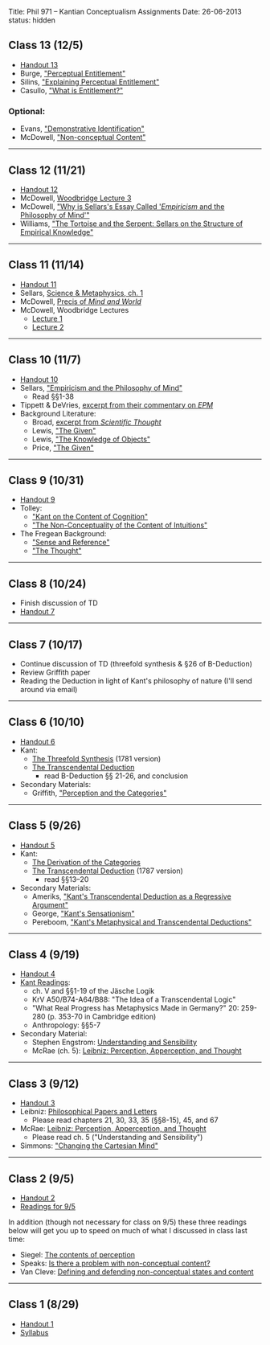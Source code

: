 Title: Phil 971 – Kantian Conceptualism Assignments
Date: 26-06-2013
status: hidden

## Class 13 (12/5)

- [Handout 13](|filename|/pdfs/971conceptualism/CSHandout13.pdf)
- Burge, ["Perceptual Entitlement"](https://www.dropbox.com/s/frr6hydjimhb69w/burge2003.pdf)
- Silins, ["Explaining Perceptual Entitlement"](https://www.dropbox.com/s/umhiw63tnmgdzdk/silins2012.pdf)
- Casullo, ["What is Entitlement?"](https://www.dropbox.com/s/uy2xm19n0kv9xtu/casullo2007.pdf)

### Optional:

- Evans, ["Demonstrative Identification"](https://www.dropbox.com/s/2t0v03krc0ddgne/Evans_DemonstrativeIdentification.pdf)
- McDowell, ["Non-conceptual Content"](https://www.dropbox.com/s/3favu12xdpavks3/McDowell_NonconceptualContent.pdf)

---

## Class 12 (11/21)

- [Handout 12](|filename|/pdfs/971conceptualism/CSHandout12.pdf)
- McDowell, [Woodbridge Lecture 3](https://www.dropbox.com/s/poh0foh4k55ukd8/mcdowell1998c.pdf)
- McDowell, ["Why is Sellars's Essay Called '*Empiricism* and the Philosophy of Mind'"](https://www.dropbox.com/s/j793n6utwj3i984/mcdowell2009b.pdf)
- Williams, ["The Tortoise and the Serpent: Sellars on the Structure of Empirical Knowledge"](https://www.dropbox.com/s/dsb2cqr2khcmmyr/Williams_Sellars.pdf)

---

## Class 11 (11/14)

- [Handout 11](|filename|/pdfs/971conceptualism/CSHandout11.pdf)
- Sellars, [Science & Metaphysics, ch. 1](https://www.dropbox.com/s/mie2qs6vidxef8t/sellars1968.pdf)
- McDowell, [Precis of *Mind and World*](https://www.dropbox.com/s/7qhogu6t2eo8y2t/mcdowell1996a.pdf)
- McDowell, Woodbridge Lectures
    - [Lecture 1](https://www.dropbox.com/s/79ovgh6s754o9i5/mcdowell1998a.pdf)
    - [Lecture 2](https://www.dropbox.com/s/oeeb25jbyiku009/mcdowell1998b.pdf)

---

## Class 10 (11/7)

- [Handout 10](|filename|/pdfs/971conceptualism/CSHandout10.pdf)
- Sellars, ["Empiricism and the Philosophy of Mind"](https://www.dropbox.com/s/5o0cwlppj8pxb81/Sellars_EPM.pdf)
    - Read §§1-38
- Tippett & DeVries, [excerpt from their commentary on *EPM*](https://www.dropbox.com/s/xhs6brmefobm8zv/Tippett%26DeVries_EPM.pdf)
- Background Literature:
    - Broad, [excerpt from *Scientific Thought*](https://www.dropbox.com/s/pbmwsrtvr6mqxk2/Broad_Appearances.pdf)
    - Lewis, ["The Given"](https://www.dropbox.com/s/s0se1nojgvm0qqg/Lewis_TheGiven.pdf)
    - Lewis, ["The Knowledge of Objects"](https://www.dropbox.com/s/2m1p8uhhnst0w1m/Lewis_Knowledge.pdf)
    - Price, ["The Given"](https://www.dropbox.com/s/6u92lvvtvgznu1d/Price_TheGIven.pdf)

---

## Class 9 (10/31)

- [Handout 9](|filename|/pdfs/971conceptualism/CSHandout9.pdf)
- Tolley: 
    - [ "Kant on the Content of Cognition" ](https://www.dropbox.com/s/37czqh0btoqianw/tolley2011.pdf)
    - [ "The Non-Conceptuality of the Content of Intuitions"](https://www.dropbox.com/s/7q8quukj7y4sum6/tolley2013.pdf)
- The Fregean Background:
    - ["Sense and Reference"](https://www.dropbox.com/s/8p23z6t5oqb4h2o/frege1948.pdf)
    - ["The Thought"](https://www.dropbox.com/s/6ydo20v37vbppsn/frege1956.pdf)

---

## Class 8 (10/24)

- Finish discussion of TD
- [Handout 7](|filename|/pdfs/971conceptualism/CSHandout7.pdf)

---

## Class 7 (10/17)

- Continue discussion of TD (threefold synthesis & §26 of B-Deduction)
- Review Griffith paper
- Reading the Deduction in light of Kant's philosophy of nature (I'll send around via email)

---

## Class 6 (10/10)

- [Handout 6](|filename|/pdfs/971conceptualism/CSHandout6.pdf)
- Kant:
    - [The Threefold Synthesis](https://www.dropbox.com/s/glcuf4b3o2s219w/Kant_ThreefoldSynthesis.pdf) (1781 version)
    - [The Transcendental Deduction](https://www.dropbox.com/s/boggfqua072q70h/Kant_B-Deduction.pdf) 
        - read B-Deduction §§ 21-26, and conclusion
- Secondary Materials:
    - Griffith, ["Perception and the Categories"](https://www.dropbox.com/s/lrnvxshiw9eee54/griffith2012.pdf)

---

## Class 5 (9/26)

- [Handout 5](|filename|/pdfs/971conceptualism/CSHandout5.pdf)
- Kant:
    - [The Derivation of the Categories](https://www.dropbox.com/s/doth0d4b9klwkkv/Kant_MetaphysicalDeduction.pdf)
    - [The Transcendental Deduction](https://www.dropbox.com/s/boggfqua072q70h/Kant_B-Deduction.pdf) (1787 version)
        - read §§13–20 
- Secondary Materials:
    - Ameriks, ["Kant's Transcendental Deduction as a Regressive Argument"](https://www.dropbox.com/s/rba5nf3hhk71c4o/ameriks1978.pdf)
    - George, ["Kant's Sensationism"](https://www.dropbox.com/s/kxwy8ab588rcbm5/george1981.pdf)
    - Pereboom, ["Kant's Metaphysical and Transcendental Deductions"](https://www.dropbox.com/s/bn49z2qpffkq5uv/pereboom2006.pdf)

---

## Class 4 (9/19)

- [Handout 4](|filename|/pdfs/971conceptualism/CSHandout4.pdf)
- [Kant Readings](https://www.dropbox.com/sh/nil9x7xsxg4old3/7cbBGBPlfz): 
    - ch. V and §§1-19 of the Jäsche Logik
    - KrV A50/B74-A64/B88: "The Idea of a Transcendental Logic"
    - "What Real Progress has Metaphysics Made in Germany?" 20: 259-280 (p. 353-70 in Cambridge edition)
    - Anthropology: §§5-7
- Secondary Material:
    - Stephen Engstrom: [Understanding and Sensibility](https://www.dropbox.com/s/rpz32lp4i7otm5s/engstrom2006.pdf)
    - McRae (ch. 5): [Leibniz: Perception, Apperception, and Thought](https://www.dropbox.com/s/cxhj6dh4456jmgg/mcrae1976.pdf)

---

## Class 3 (9/12)

- [Handout 3](|filename|/pdfs/971conceptualism/CSHandout3.pdf)
- Leibniz: [Philosophical Papers and Letters](https://www.dropbox.com/s/nh3xui4h4ls3e9u/leibniz1976.pdf)
    - Please read chapters 21, 30, 33, 35 (§§8-15), 45, and 67
- McRae: [Leibniz: Perception, Apperception, and Thought](https://www.dropbox.com/s/cxhj6dh4456jmgg/mcrae1976.pdf)
    - Please read ch. 5 ("Understanding and Sensibility")
- Simmons: ["Changing the Cartesian Mind"](https://www.dropbox.com/s/1j25btp3m89vxrm/simmons2001.pdf)

---

## Class 2 (9/5)

- [Handout 2](|filename|/pdfs/971conceptualism/CSHandout2.pdf)
- <a href="https://www.dropbox.com/sh/r31pe68we2ib3pr/CE8saw-Vo4" target="_blank">Readings for 9/5</a>

In addition (though not necessary for class on 9/5) these three readings below will get you up to speed on much of what I discussed in class last time:

- Siegel: [The contents of perception](http://plato.stanford.edu/entries/perception-contents/)
- Speaks: [Is there a problem with non-conceptual content?](https://www.dropbox.com/s/5cevq5ejfe9oktn/speaks2005.pdf)
- Van Cleve: [Defining and defending non-conceptual states and content](https://www.dropbox.com/s/pxkgsxkjuwam7pr/van%20cleve2012.pdf)

---

## Class 1 (8/29)

- [Handout 1]( |filename|/pdfs/971conceptualism/CSHandout1.pdf)
- [Syllabus](|filename|/pdfs/971conceptualism/ConceptualismSyllabus.pdf)
